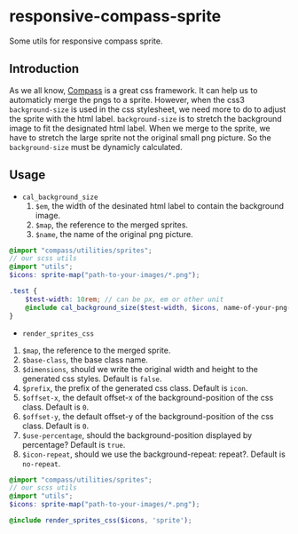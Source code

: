 # responsive-compass-sprite
Some utils for responsive compass sprite.

## Introduction
As we all know, [Compass](http://compass-style.org) is a great css framework. It can help us to automaticly merge the pngs to a sprite.
However, when the css3 `background-size` is used in the css stylesheet, we need more to do to adjust the sprite with the html label.
`background-size` is to stretch the background image to fit the designated html label. When we merge to the sprite, we have to stretch the large sprite not the
original small png picture. So the `background-size` must be dynamicly calculated.

## Usage

* `cal_background_size`
  1. `$em`, the width of the desinated html label to contain the background image.
  2. `$map`, the reference to the merged sprites.
  3. `$name`, the name of the original png picture.

```scss
@import "compass/utilities/sprites";
// our scss utils
@import "utils";
$icons: sprite-map("path-to-your-images/*.png");

.test {
    $test-width: 10rem; // can be px, em or other unit
    @include cal_background_size($test-width, $icons, name-of-your-png-file);
}
```

*  `render_sprites_css`
  1. `$map`, the reference to the merged sprite.
  2. `$base-class`, the base class name.
  3. `$dimensions`, should we write the original width and height to the generated css styles. Default is `false`.
  4. `$prefix`, the prefix of the generated css class. Default is `icon`.
  5. `$offset-x`, the default offset-x of the background-position of the css class. Default is `0`.
  6. `$offset-y`, the default offset-y of the background-position of the css class. Default is `0`.
  7. `$use-percentage`, should the background-position displayed by percentage? Default is `true`.
  8. `$icon-repeat`, should we use the background-repeat: repeat?. Default is `no-repeat`.

```scss
@import "compass/utilities/sprites";
// our scss utils
@import "utils";
$icons: sprite-map("path-to-your-images/*.png");

@include render_sprites_css($icons, 'sprite');

```

